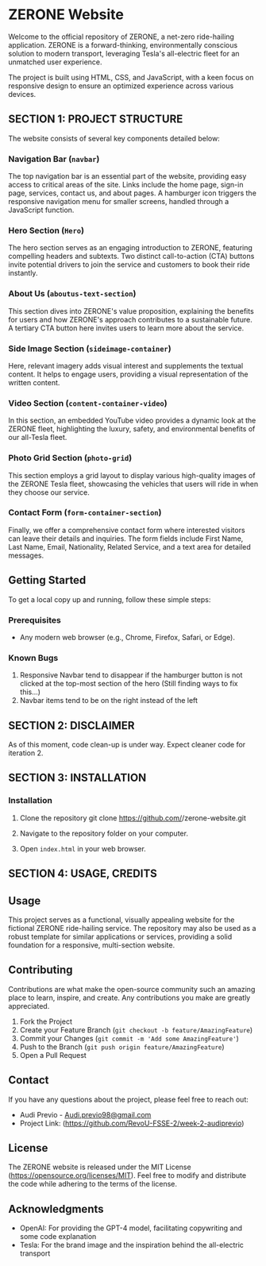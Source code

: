 # ZERONE Website

Welcome to the official repository of ZERONE, a net-zero ride-hailing application. ZERONE is a forward-thinking, environmentally conscious solution to modern transport, leveraging Tesla's all-electric fleet for an unmatched user experience.

The project is built using HTML, CSS, and JavaScript, with a keen focus on responsive design to ensure an optimized experience across various devices.

## SECTION 1: PROJECT STRUCTURE

The website consists of several key components detailed below:

### Navigation Bar (`navbar`)

The top navigation bar is an essential part of the website, providing easy access to critical areas of the site. Links include the home page, sign-in page, services, contact us, and about pages. A hamburger icon triggers the responsive navigation menu for smaller screens, handled through a JavaScript function.

### Hero Section (`Hero`)

The hero section serves as an engaging introduction to ZERONE, featuring compelling headers and subtexts. Two distinct call-to-action (CTA) buttons invite potential drivers to join the service and customers to book their ride instantly.

### About Us (`aboutus-text-section`)

This section dives into ZERONE's value proposition, explaining the benefits for users and how ZERONE's approach contributes to a sustainable future. A tertiary CTA button here invites users to learn more about the service.

### Side Image Section (`sideimage-container`)

Here, relevant imagery adds visual interest and supplements the textual content. It helps to engage users, providing a visual representation of the written content.

### Video Section (`content-container-video`)

In this section, an embedded YouTube video provides a dynamic look at the ZERONE fleet, highlighting the luxury, safety, and environmental benefits of our all-Tesla fleet.

### Photo Grid Section (`photo-grid`)

This section employs a grid layout to display various high-quality images of the ZERONE Tesla fleet, showcasing the vehicles that users will ride in when they choose our service.

### Contact Form (`form-container-section`)

Finally, we offer a comprehensive contact form where interested visitors can leave their details and inquiries. The form fields include First Name, Last Name, Email, Nationality, Related Service, and a text area for detailed messages.

## Getting Started

To get a local copy up and running, follow these simple steps:

### Prerequisites

- Any modern web browser (e.g., Chrome, Firefox, Safari, or Edge).

### Known Bugs
1. Responsive Navbar tend to disappear if the hamburger button is not clicked at the top-most section of the hero (Still finding ways to fix this...)
2. Navbar items tend to be on the right instead of the left

## SECTION 2: DISCLAIMER
As of this moment, code clean-up is under way. Expect cleaner code for iteration 2.

## SECTION 3: INSTALLATION

### Installation

1. Clone the repository
git clone https://github.com/<your-github-username>/zerone-website.git

2. Navigate to the repository folder on your computer.
3. Open `index.html` in your web browser.

## SECTION 4: USAGE, CREDITS

## Usage

This project serves as a functional, visually appealing website for the fictional ZERONE ride-hailing service. The repository may also be used as a robust template for similar applications or services, providing a solid foundation for a responsive, multi-section website.

## Contributing

Contributions are what make the open-source community such an amazing place to learn, inspire, and create. Any contributions you make are greatly appreciated.

1. Fork the Project
2. Create your Feature Branch (`git checkout -b feature/AmazingFeature`)
3. Commit your Changes (`git commit -m 'Add some AmazingFeature'`)
4. Push to the Branch (`git push origin feature/AmazingFeature`)
5. Open a Pull Request

## Contact

If you have any questions about the project, please feel free to reach out:

- Audi Previo - Audi.previo98@gmail.com
- Project Link: (https://github.com/RevoU-FSSE-2/week-2-audiprevio)

## License

The ZERONE website is released under the MIT License (https://opensource.org/licenses/MIT). Feel free to modify and distribute the code while adhering to the terms of the license.

## Acknowledgments

- OpenAI: For providing the GPT-4 model, facilitating copywriting and some code explanation
- Tesla: For the brand image and the inspiration behind the all-electric transport
